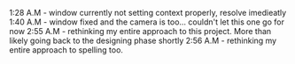 1:28 A.M - window currently not setting context properly, resolve imedieatly
1:40 A.M - window fixed and the camera is too... couldn't let this one go for now
2:55 A.M - rethinking my entire approach to this project. More than likely going back to the designing phase shortly
2:56 A.M - rethinking my entire approach to spelling too.
